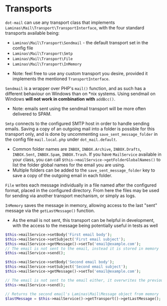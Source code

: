 # Transports

`dot-mail` can use any transport class that implements `Laminas\Mail\Transport\TransportInterface`, with the four standard transports available being:

- `Laminas\Mail\Transport\Sendmail` - the default transport set in the config file
- `Laminas\Mail\Transport\Smtp`
- `Laminas\Mail\Transport\File`
- `Laminas\Mail\Transport\InMemory`

* Note: feel free to use any custom transport you desire, provided it implements the mentioned `TransportInterface`.

`Sendmail` is a wrapper over PHP's `mail()` function, and as such has a different behaviour on Windows than on *nix systems. Using sendmail on Windows **will not work in combination with** `addBcc()`.

  - Note: emails sent using the sendmail transport will be more often delivered to SPAM.

`Smtp` connects to the configured SMTP host in order to handle sending emails. Saving a copy of an outgoing mail into a folder is possible for this transport only, and is done by uncommenting `save_sent_message_folder` in the config file `mail.local.php` under `dot_mail.default`.

  - Common folder names are `INBOX`, `INBOX.Archive`, `INBOX.Drafts`, `INBOX.Sent`, `INBOX.Spam`, `INBOX.Trash`. If you have `MailService` available in your class, you can call `$this->mailService->getFolderGlobalNames()` to list the folder global names for the email you are using.
  - Multiple folders can be added to the `save_sent_message_folder` key to save a copy of the outgoing email in each folder.

`File` writes each message individually in a file named after the configured format, placed in the configured directory. From here the files may be used for sending via another transport mechanism, or simply as logs.

`InMemory` saves the message in memory, allowing access to the last "sent" message via the `getLastMessage()` function.

  - As the email is not sent, this transport can be helpful in development, with the access to the message being potentially useful in tests as well

```php
$this->mailService->setBody('First email body');
$this->mailService->setSubject('First email subject');
$this->mailService->getMessage()->setTo('email@example.com');
// The email is not sent to the email, instead it is stored in memory
$this->mailService->send();

$this->mailService->setBody('Second email body');
$this->mailService->setSubject('Second email subject');
$this->mailService->getMessage()->setTo('email@example.com');

// The email is not sent to the email either, it overwrites the previously "sent" email in memory
$this->mailService->send();

// Returns the second email's Laminas\Mail\Message object from memory
$lastMessage = $this->mailService()->getTransport()->getLastMessage();
```
